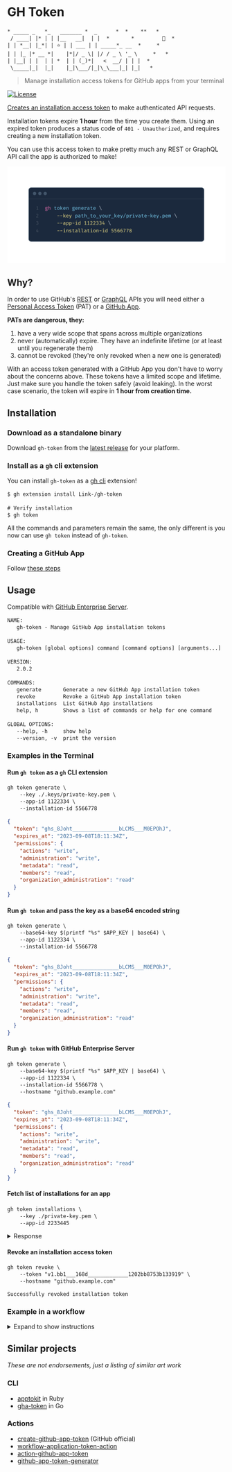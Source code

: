 # GH Token

```shell
* _____ _   *_   _______ *  _      *  *    **   *
 / ____| |* | | |__   __|  | |  *       *         🦄  *
| | *__| |_*| | ⭐️ | | ___ | | _____*_ __  *     *
| | |_ |* __ *|    |*|/ _ \| |/ / _ \ '_ \     *   *
| |__| | |  | | *  | | (_)*|   <  __/ | | |  *
 \_____|_|  |_|    |_|\___/|_|\_\___|_| |_|   *
```

<!-- markdownlint-disable -->

> Manage installation access tokens for GitHub apps from your terminal

[![License](https://img.shields.io/github/license/link-/gh-token?style=flat-square)](LICENSE)

<!-- markdownlint-restore -->

[Creates an installation access token](https://docs.github.com/en/rest/reference/apps#create-an-installation-access-token-for-an-app) to make authenticated API requests.

Installation tokens expire **1 hour** from the time you create them. Using an expired token produces a status code of `401 - Unauthorized`, and requires creating a new installation token.

You can use this access token to make pretty much any REST or GraphQL API call the app is authorized to make!

![gh-token demo](./images/gh-token.png)

## Why?

In order to use GitHub's [REST](https://docs.github.com/en/rest) or [GraphQL](https://docs.github.com/en/graphql) APIs you will need either a [Personal Access Token](https://docs.github.com/en/developers/apps/about-apps#personal-access-tokens) (PAT) or a [GitHub App](https://docs.github.com/en/developers/apps/about-apps#about-github-apps).

**PATs are dangerous, they:**

1. have a very wide scope that spans across multiple organizations
1. never (automatically) expire. They have an indefinite lifetime (or at least until you regenerate them)
1. cannot be revoked (they're only revoked when a new one is generated)

With an access token generated with a GitHub App you don't have to worry about the concerns above. These tokens have a limited scope and lifetime. Just make sure you handle the token safely (avoid leaking). In the worst case scenario, the token will expire in **1 hour from creation time.**

## Installation

### Download as a standalone binary

Download `gh-token` from the [latest release](https://github.com/Link-/gh-token/releases/latest) for your platform.

### Install as a `gh` cli extension

You can install `gh-token` as a [gh cli](https://github.com/cli/cli) extension!

```shell
$ gh extension install Link-/gh-token

# Verify installation
$ gh token
```

All the commands and parameters remain the same, the only different is you now can use `gh token` instead of `gh-token`.

### Creating a GitHub App

Follow [these steps](https://docs.github.com/en/developers/apps/creating-a-github-app)

## Usage

Compatible with [GitHub Enterprise Server](https://github.com/enterprise).

```text
NAME:
   gh-token - Manage GitHub App installation tokens

USAGE:
   gh-token [global options] command [command options] [arguments...]

VERSION:
   2.0.2

COMMANDS:
   generate       Generate a new GitHub App installation token
   revoke         Revoke a GitHub App installation token
   installations  List GitHub App installations
   help, h        Shows a list of commands or help for one command

GLOBAL OPTIONS:
   --help, -h     show help
   --version, -v  print the version
```

### Examples in the Terminal

#### Run `gh token` as a `gh` CLI extension

```shell
gh token generate \
    --key ./.keys/private-key.pem \
    --app-id 1122334 \
    --installation-id 5566778
```

```json
{
  "token": "ghs_8Joht_______________bLCMS___M0EPOhJ",
  "expires_at": "2023-09-08T18:11:34Z",
  "permissions": {
    "actions": "write",
    "administration": "write",
    "metadata": "read",
    "members": "read",
    "organization_administration": "read"
  }
}
```

#### Run `gh token` and pass the key as a base64 encoded string

```shell
gh token generate \
    --base64-key $(printf "%s" $APP_KEY | base64) \
    --app-id 1122334 \
    --installation-id 5566778
```

```json
{
  "token": "ghs_8Joht_______________bLCMS___M0EPOhJ",
  "expires_at": "2023-09-08T18:11:34Z",
  "permissions": {
    "actions": "write",
    "administration": "write",
    "metadata": "read",
    "members": "read",
    "organization_administration": "read"
  }
}
```

#### Run `gh token` with GitHub Enterprise Server

```shell
gh token generate \
    --base64-key $(printf "%s" $APP_KEY | base64) \
    --app-id 1122334 \
    --installation-id 5566778 \
    --hostname "github.example.com"
```

```json
{
  "token": "ghs_8Joht_______________bLCMS___M0EPOhJ",
  "expires_at": "2023-09-08T18:11:34Z",
  "permissions": {
    "actions": "write",
    "administration": "write",
    "metadata": "read",
    "members": "read",
    "organization_administration": "read"
  }
}
```

#### Fetch list of installations for an app

```shell
gh token installations \
    --key ./private-key.pem \
    --app-id 2233445
```

<details>
  <summary>Response</summary>

  ```json
  [
    {
      "id": 1,
      "account": {
        "login": "octocat",
        "id": 1,
        "node_id": "MDQ6VXNlcjE=",
        "avatar_url": "https://github.com/images/error/octocat_happy.gif",
        "gravatar_id": "",
        "url": "https://api.github.com/users/octocat",
        "html_url": "https://github.com/octocat",
        "followers_url": "https://api.github.com/users/octocat/followers",
        "following_url": "https://api.github.com/users/octocat/following{/other_user}",
        "gists_url": "https://api.github.com/users/octocat/gists{/gist_id}",
        "starred_url": "https://api.github.com/users/octocat/starred{/owner}{/repo}",
        "subscriptions_url": "https://api.github.com/users/octocat/subscriptions",
        "organizations_url": "https://api.github.com/users/octocat/orgs",
        "repos_url": "https://api.github.com/users/octocat/repos",
        "events_url": "https://api.github.com/users/octocat/events{/privacy}",
        "received_events_url": "https://api.github.com/users/octocat/received_events",
        "type": "User",
        "site_admin": false
      },
      "access_tokens_url": "https://api.github.com/installations/1/access_tokens",
      "repositories_url": "https://api.github.com/installation/repositories",
      "html_url": "https://github.com/organizations/github/settings/installations/1",
      "app_id": 1,
      "target_id": 1,
      "target_type": "Organization",
      "permissions": {
        "checks": "write",
        "metadata": "read",
        "contents": "read"
      },
      "events": [
        "push",
        "pull_request"
      ],
      "single_file_name": "config.yaml",
      "has_multiple_single_files": true,
      "single_file_paths": [
        "config.yml",
        ".github/issue_TEMPLATE.md"
      ],
      "repository_selection": "selected",
      "created_at": "2017-07-08T16:18:44-04:00",
      "updated_at": "2017-07-08T16:18:44-04:00",
      "app_slug": "github-actions",
      "suspended_at": null,
      "suspended_by": null
    }
  ]
  ```

</details>

#### Revoke an installation access token

```shell
gh token revoke \
    --token "v1.bb1___168d_____________1202bb8753b133919" \
    --hostname "github.example.com"
```

```text
Successfully revoked installation token
```

### Example in a workflow

<details>

  <summary>Expand to show instructions</summary>

1. You need to create a secret to store the **applications private key** securely (this can be an organization or a repository secret):
    ![Create private key secret](images/create_secret.png)

1. You need to create another secret to store the **application id** security (same as the step above).

1. The secrets need to be provided as an environment variable then encoded into base64 as show in the workflow example:

This example is designed to run on GitHub Enterprise Server. To use the same workflow with GitHub.com update the hostname to `api.github.com` and change the API URL in the testing step.

```yaml
name: Create access token via GitHub Apps Workflow

on:
  workflow_dispatch:

jobs:
  Test:
    # The type of runner that the job will run on
    runs-on: [ self-hosted ]

    steps:
    - name: "Install gh-token"
      run: gh extension install Link-/gh-token
    # Create access token with a GitHub App ID and Key
    # We use the private key stored as a secret and encode it into base64
    # before passing it to gh-token
    - name: "Create access token"
      run: |
        token=$(gh token generate \
          --base64-key $(printf "%s" "$APP_PRIVATE_KEY" | base64 -w 0) \
          --app-id $APP_ID \
          --hostname "github.example.com" \
          | jq -r ".token")
        echo "token=$token" >> $GITHUB_OUTPUT
      env:
        APP_ID: ${{ secrets.APP_ID }}
        APP_PRIVATE_KEY: ${{ secrets.APP_KEY }}
    # To test the token we will use it to fetch the list of repositories
    # belonging to our organization
    - name: "Fetch organization repositories"
      run: |
        curl -X GET \
          -H "Authorization: token $token" \
          -H "Accept: application/vnd.github.v3+json" \
          https://github.example.com/api/v3/orgs/<ORGNAME>/repos
```

</details>

## Similar projects

_These are not endorsements, just a listing of similar art work_

### CLI

- [apptokit](https://github.com/jakewilkins/apptokit) in Ruby
- [gha-token](https://github.com/slawekzachcial/gha-token) in Go

### Actions

- [create-github-app-token](https://github.com/actions/create-github-app-token) (GitHub official)
- [workflow-application-token-action](https://github.com/peter-murray/workflow-application-token-action)
- [action-github-app-token](https://github.com/getsentry/action-github-app-token)
- [github-app-token-generator](https://github.com/navikt/github-app-token-generator)
